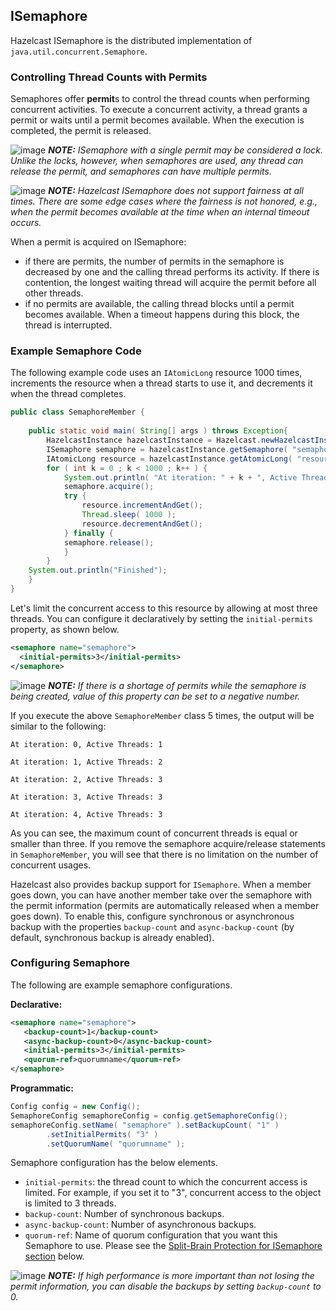 

## ISemaphore

Hazelcast ISemaphore is the distributed implementation of `java.util.concurrent.Semaphore`. 

### Controlling Thread Counts with Permits

Semaphores offer **permit**s to control the thread counts when performing concurrent activities. To execute a concurrent activity, a thread grants a permit or waits until a permit becomes available. When the execution is completed, the permit is released.

![image](images/NoteSmall.jpg) ***NOTE:*** *ISemaphore with a single permit may be considered a lock. Unlike the locks, however, when semaphores are used, any thread can release the permit, and semaphores can have multiple permits.*

![image](images/NoteSmall.jpg) ***NOTE:*** *Hazelcast ISemaphore does not support fairness at all times. There are some edge cases where the fairness is not honored, e.g., when the permit becomes available at the time when an internal timeout occurs.* 

When a permit is acquired on ISemaphore:

-	if there are permits, the number of permits in the semaphore is decreased by one and the calling thread performs its activity. If there is contention, the longest waiting thread will acquire the permit before all other threads.
-	if no permits are available, the calling thread blocks until a permit becomes available. When a timeout happens during this block, the thread is interrupted.

### Example Semaphore Code

The following example code uses an `IAtomicLong` resource 1000 times, increments the resource when a thread starts to use it, and decrements it when the thread completes.

```java
public class SemaphoreMember {
  
    public static void main( String[] args ) throws Exception{
        HazelcastInstance hazelcastInstance = Hazelcast.newHazelcastInstance(); 
        ISemaphore semaphore = hazelcastInstance.getSemaphore( "semaphore" ); 
        IAtomicLong resource = hazelcastInstance.getAtomicLong( "resource" ); 
        for ( int k = 0 ; k < 1000 ; k++ ) {
            System.out.println( "At iteration: " + k + ", Active Threads: " + resource.get() );
            semaphore.acquire();
            try {
                resource.incrementAndGet();
                Thread.sleep( 1000 );
                resource.decrementAndGet();
            } finally { 
            semaphore.release();
            }
        }
    System.out.println("Finished");
    }
}
```

Let's limit the concurrent access to this resource by allowing at most three threads. You can configure it declaratively by setting the `initial-permits` property, as shown below.

```xml
<semaphore name="semaphore"> 
  <initial-permits>3</initial-permits>
</semaphore>
```

![image](images/NoteSmall.jpg) ***NOTE:*** *If there is a shortage of permits while the semaphore is being created, value of this property can be set to a negative number.*

If you execute the above `SemaphoreMember` class 5 times, the output will be similar to the following:

`At iteration: 0, Active Threads: 1`

`At iteration: 1, Active Threads: 2`

`At iteration: 2, Active Threads: 3`

`At iteration: 3, Active Threads: 3`

`At iteration: 4, Active Threads: 3`

As you can see, the maximum count of concurrent threads is equal or smaller than three. If you remove the semaphore acquire/release statements in `SemaphoreMember`, you will see that there is no limitation on the number of concurrent usages.

Hazelcast also provides backup support for `ISemaphore`. When a member goes down, you can have another member take over the semaphore with the permit information (permits are automatically released when a member goes down). To enable this, configure synchronous or asynchronous backup with the properties `backup-count` and `async-backup-count` (by default, synchronous backup is already enabled).

### Configuring Semaphore

The following are example semaphore configurations.

**Declarative:**

```xml
<semaphore name="semaphore">
   <backup-count>1</backup-count>
   <async-backup-count>0</async-backup-count>
   <initial-permits>3</initial-permits>
   <quorum-ref>quorumname</quorum-ref>
</semaphore>
```

**Programmatic:**

```java
Config config = new Config();
SemaphoreConfig semaphoreConfig = config.getSemaphoreConfig();
semaphoreConfig.setName( "semaphore" ).setBackupCount( "1" )
        .setInitialPermits( "3" )
        .setQuorumName( "quorumname" );
```

Semaphore configuration has the below elements.

- `initial-permits`: the thread count to which the concurrent access is limited. For example, if you set it to "3", concurrent access to the object is limited to 3 threads.
- `backup-count`: Number of synchronous backups.
- `async-backup-count`: Number of asynchronous backups.
- `quorum-ref`: Name of quorum configuration that you want this Semaphore to use. Please see the [Split-Brain Protection for ISemaphore section](#split-brain-protection-for-isemaphore) below.

![image](images/NoteSmall.jpg) ***NOTE:*** *If high performance is more important than not losing the permit information, you can disable the backups by setting `backup-count` to 0.*

<br></br>



